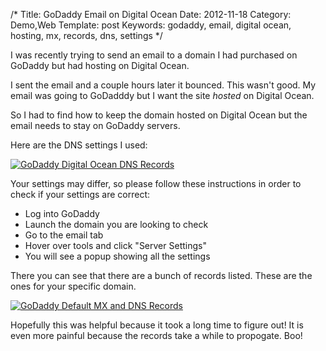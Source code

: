 /*
Title: GoDaddy Email on Digital Ocean
Date: 2012-11-18
Category: Demo,Web
Template: post
Keywords: godaddy, email, digital ocean, hosting, mx, records, dns, settings
*/

I was recently trying to send an email to a domain I had purchased on GoDaddy but had hosting on Digital Ocean.

I sent the email and a couple hours later it bounced. This wasn't good. My email was going to GoDadddy but I want the site *hosted* on Digital Ocean.

So I had to find how to keep the domain hosted on Digital Ocean but the email needs to stay on GoDaddy servers.

Here are the DNS settings I used:

<div class="center">
  <a href="http://ohdoylerules.com/content/images/do-records1.png" title="GoDaddy Digital Ocean DNS Records" target="_blank"><img src="http://ohdoylerules.com/content/images/do-records1.png" alt="GoDaddy Digital Ocean DNS Records" ></a>
</div>


Your settings may differ, so please follow these instructions in order to check if your settings are correct:

* Log into GoDaddy
* Launch the domain you are looking to check
* Go to the email tab
* Hover over tools and click "Server Settings"
* You will see a popup showing all the settings

There you can see that there are a bunch of records listed. These are the ones for your specific domain.

<div class="center">
  <a href="http://ohdoylerules.com/content/images/do-records2.png" title="GoDaddy Default MX and DNS Records" target="_blank"><img src="http://ohdoylerules.com/content/images/do-records2.png" alt="GoDaddy Default MX and DNS Records" ></a>
</div>

Hopefully this was helpful because it took a long time to figure out! It is even more painful because the records take a while to propogate. Boo!
